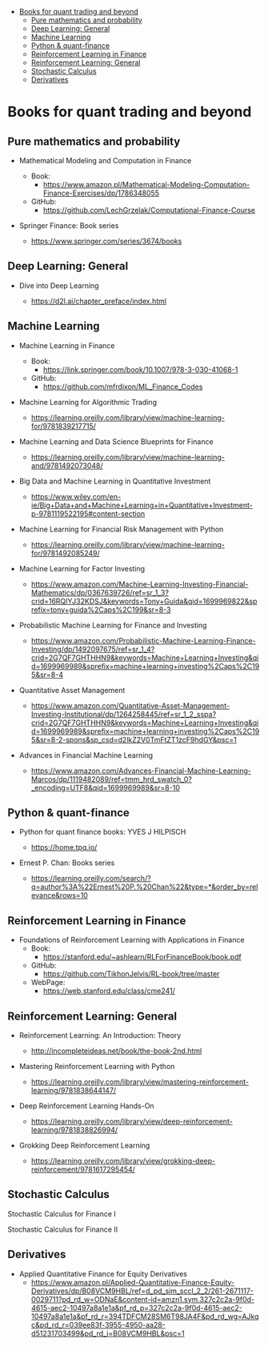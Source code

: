 <!-- TOC -->

- [Books for quant trading and beyond](#books-for-quant-trading-and-beyond)
  - [Pure mathematics and probability](#pure-mathematics-and-probability)
  - [Deep Learning: General](#deep-learning-general)
  - [Machine Learning](#machine-learning)
  - [Python \& quant-finance](#python--quant-finance)
  - [Reinforcement Learning in Finance](#reinforcement-learning-in-finance)
  - [Reinforcement Learning: General](#reinforcement-learning-general)
  - [Stochastic Calculus](#stochastic-calculus)
  - [Derivatives](#derivatives)

<!-- /TOC -->

# Books for quant trading and beyond

## Pure mathematics and probability

- Mathematical Modeling and Computation in Finance

  - Book:
    - https://www.amazon.pl/Mathematical-Modeling-Computation-Finance-Exercises/dp/1786348055
  - GitHub:
    - https://github.com/LechGrzelak/Computational-Finance-Course

- Springer Finance: Book series
  - https://www.springer.com/series/3674/books

## Deep Learning: General

- Dive into Deep Learning

  - https://d2l.ai/chapter_preface/index.html

## Machine Learning

- Machine Learning in Finance

  - Book:
    - https://link.springer.com/book/10.1007/978-3-030-41068-1
  - GitHub:
    - https://github.com/mfrdixon/ML_Finance_Codes

- Machine Learning for Algorithmic Trading

  - https://learning.oreilly.com/library/view/machine-learning-for/9781839217715/

- Machine Learning and Data Science Blueprints for Finance

  - https://learning.oreilly.com/library/view/machine-learning-and/9781492073048/

- Big Data and Machine Learning in Quantitative Investment

  - https://www.wiley.com/en-ie/Big+Data+and+Machine+Learning+in+Quantitative+Investment-p-9781119522195#content-section

- Machine Learning for Financial Risk Management with Python
  - https://learning.oreilly.com/library/view/machine-learning-for/9781492085249/

- Machine Learning for Factor Investing
  - https://www.amazon.com/Machine-Learning-Investing-Financial-Mathematics/dp/0367639726/ref=sr_1_3?crid=16RQIYJ32KDSJ&keywords=Tony+Guida&qid=1699969822&sprefix=tony+guida%2Caps%2C199&sr=8-3

- Probabilistic Machine Learning for Finance and Investing
  - https://www.amazon.com/Probabilistic-Machine-Learning-Finance-Investing/dp/1492097675/ref=sr_1_4?crid=2G7QF7GHTHHN9&keywords=Machine+Learning+Investing&qid=1699969989&sprefix=machine+learning+investing%2Caps%2C195&sr=8-4

- Quantitative Asset Management
  - https://www.amazon.com/Quantitative-Asset-Management-Investing-Institutional/dp/1264258445/ref=sr_1_2_sspa?crid=2G7QF7GHTHHN9&keywords=Machine+Learning+Investing&qid=1699969989&sprefix=machine+learning+investing%2Caps%2C195&sr=8-2-spons&sp_csd=d2lkZ2V0TmFtZT1zcF9hdGY&psc=1

- Advances in Financial Machine Learning
  - https://www.amazon.com/Advances-Financial-Machine-Learning-Marcos/dp/1119482089/ref=tmm_hrd_swatch_0?_encoding=UTF8&qid=1699969989&sr=8-10

## Python & quant-finance

- Python for quant finance books: YVES J HILPISCH

  - https://home.tpq.io/

- Ernest P. Chan: Books series

  - https://learning.oreilly.com/search/?q=author%3A%22Ernest%20P.%20Chan%22&type=*&order_by=relevance&rows=10

## Reinforcement Learning in Finance

- Foundations of Reinforcement Learning with
  Applications in Finance
  - Book:
    - https://stanford.edu/~ashlearn/RLForFinanceBook/book.pdf
  - GitHub:
    - https://github.com/TikhonJelvis/RL-book/tree/master
  - WebPage:
    - https://web.stanford.edu/class/cme241/

## Reinforcement Learning: General

- Reinforcement Learning: An Introduction: Theory
  - http://incompleteideas.net/book/the-book-2nd.html

- Mastering Reinforcement Learning with Python

  - https://learning.oreilly.com/library/view/mastering-reinforcement-learning/9781838644147/

- Deep Reinforcement Learning Hands-On

  - https://learning.oreilly.com/library/view/deep-reinforcement-learning/9781838826994/

- Grokking Deep Reinforcement Learning
  - https://learning.oreilly.com/library/view/grokking-deep-reinforcement/9781617295454/

## Stochastic Calculus

Stochastic Calculus for Finance I

Stochastic Calculus for Finance II

## Derivatives

- Applied Quantitative Finance for Equity Derivatives
  - https://www.amazon.pl/Applied-Quantitative-Finance-Equity-Derivatives/dp/B08VCM9HBL/ref=d_pd_sim_sccl_2_2/261-2671117-0029711?pd_rd_w=ODNaE&content-id=amzn1.sym.327c2c2a-9f0d-4615-aec2-10497a8a1e1a&pf_rd_p=327c2c2a-9f0d-4615-aec2-10497a8a1e1a&pf_rd_r=394TDFCM28SM6T98JA4F&pd_rd_wg=AJkqc&pd_rd_r=039ee83f-3955-4950-aa28-d51231703499&pd_rd_i=B08VCM9HBL&psc=1

